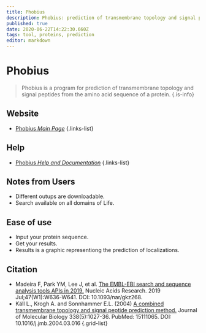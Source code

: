 ```yaml
---
title: Phobius
description: Phobius: prediction of transmembrane topology and signal peptides.
published: true
date: 2020-06-22T14:22:30.660Z
tags: tool, proteins, prediction
editor: markdown
---
```


# Phobius

> Phobius is a program for prediction of transmembrane topology and signal peptides from the amino acid sequence of a protein.
{.is-info}

 

## Website 

- [Phobius *Main Page*](https://www.ebi.ac.uk/Tools/pfa/phobius/)
 {.links-list}

## Help
- [Phobius *Help and Documentation*](https://www.ebi.ac.uk/seqdb/confluence/display/JDSAT/Phobius+Help+and+Documentation)
 {.links-list}

## Notes from Users
- Different outups are downloadable.
- Search available on all domains of Life.

## Ease of use
- Input your protein sequence.
- Get your results.
- Results is a graphic representiong the prediction of localizations.

## Citation 
- Madeira F, Park YM, Lee J, et al. [The EMBL-EBI search and sequence analysis tools APIs in 2019.](http://europepmc.org/article/MED/30976793) Nucleic Acids Research. 2019 Jul;47(W1):W636-W641. DOI: 10.1093/nar/gkz268. 
- Käll L., Krogh A. and Sonnhammer E.L. (2004) [A combined transmembrane topology and signal peptide prediction method.](https://www.sciencedirect.com/science/article/abs/pii/S0022283604002943)  Journal of Molecular Biology 338(5):1027-36. PubMed: 15111065. DOI: 10.1016/j.jmb.2004.03.016
{.grid-list}
